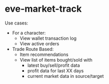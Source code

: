 # eve-market-track

Use cases:

- For a character:
  - View wallet transaction log
  - View active orders
- Trade Route Based:
  - Item recommendations
  - View list of items bought/sold with
    - latest buy/sell/profit data
    - profit data for last XX days
    - current market data in source/target

